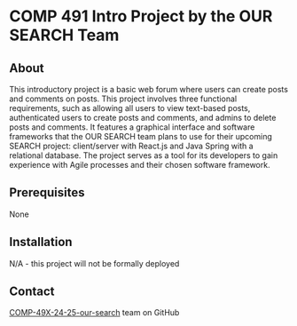 # COMP 491 Intro Project by the OUR SEARCH Team
## About
This introductory project is a basic web forum where users can create posts and comments on posts. This project involves three functional requirements, such as allowing all users to view text-based posts, authenticated users to create posts and comments, and admins to delete posts and comments. It features a graphical interface and software frameworks that the OUR SEARCH team plans to use for their upcoming SEARCH project: client/server with React.js and Java Spring with a relational database. The project serves as a tool for its developers to gain experience with Agile processes and their chosen software framework.

## Prerequisites
None

## Installation
N/A - this project will not be formally deployed

## Contact 
[COMP-49X-24-25-our-search](https://github.com/orgs/usd-cs/teams/comp-49x-24-25-our-search) team on GitHub